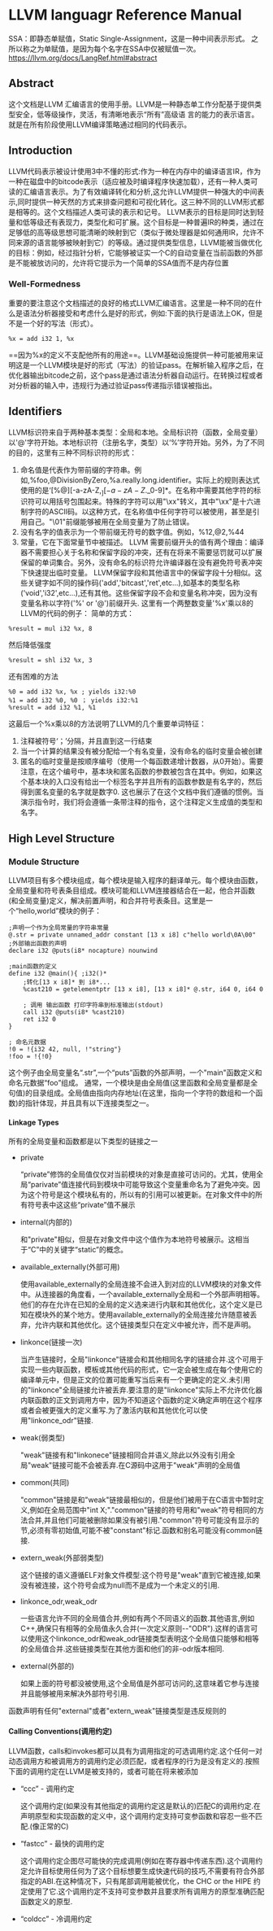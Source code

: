 # LLVM languagr Reference Manual
SSA：即静态单赋值，Static Single-Assignment，这是一种中间表示形式。 之所以称之为单赋值，是因为每个名字在SSA中仅被赋值一次。
https://llvm.org/docs/LangRef.html#abstract
## Abstract
这个文档是LLVM 汇编语言的使用手册。LLVM是一种静态单工作分配基于提供类型安全，低等级操作，灵活，有清晰地表示“所有”高级语
言的能力的表示语言。就是在所有阶段使用LLVM编译策略通过相同的代码表示。
## Introduction
LLVM代码表示被设计使用3中不懂的形式:作为一种在内存中的编译语言IR，作为一种在磁盘中的bitcode表示（适应被及时编译程序快速加载），还有一种人类可读的汇编语言表示。为了有效编译转化和分析,这允许LLVM提供一种强大的中间表示,同时提供一种天然的方式来排查问题和可视化转化。这三种不同的LLVM形式都是相等的。这个文档描述人类可读的表示和记号。
LLVM表示的目标是同时达到轻量和低等级还有表现力，类型化和可扩展。这个目标是一种普遍IR的种类，通过在足够低的高等级思想可能清晰的映射到它（类似于微处理器是如何通用IR，允许不同来源的语言能够被映射到它）的等级。通过提供类型信息，LLVM能被当做优化的目标：例如，经过指针分析，它能够被证实一个C的自动变量在当前函数的外部是不能被放访问的，允许将它提示为一个简单的SSA值而不是内存位置

### Well-Formedness
重要的要注意这个文档描述的良好的格式LLVM汇编语言。这里是一种不同的在什么是语法分析器接受和考虑什么是好的形式，例如:下面的执行是语法上OK，但是不是一个好的写法（形式）。
```
%x = add i32 1, %x
```
==因为%x的定义不支配他所有的用途==。LLVM基础设施提供一种可能被用来证明这是一个LLVM模块是好的形式（写法）的验证pass。在解析输入程序之后，在优化器输出bitcode之前，这个pass是通过语法分析器自动运行。在转换过程或者对分析器的输入中，违规行为通过验证pass传递指示错误被指出。

## Identifiers
LLVM标识符来自于两种基本类型：全局和本地。全局标识符（函数，全局变量）以'@'字符开始。本地标识符（注册名字，类型）以‘%’字符开始。另外，为了不同的目的，这里有三种不同标识符的形式：

1. 命名值是代表作为带前缀的字符串。例如,%foo,@DivisionByZero,%a.really.long.identifier。实际上的规则表达式使用的是‘[%@][-a-zA-Z$,_][-a-zA-Z$._0-9]*。在名称中需要其他字符的标识符可以用括号包围起来。特殊的字符可以用"\xx"转义，其中"\xx"是十六进制字符的ASCII码。以这种方式，在名称值中任何字符可以被使用，甚至是引用自己。"\01"前缀能够被用在全局变量为了防止错误。
2. 没有名字的值表示为一个带前缀无符号的数字值。例如，%12,@2,%44
3. 常量，它在下面常量节中被描述。
LLVM 需要前缀开头的值有两个理由：编译器不需要担心关于名称和保留字段的冲突，还有在将来不需要惩罚就可以扩展保留的单词集合。另外，没有命名的标识符允许编译器在没有避免符号表冲突下快速提出临时变量。
LLVM保留字段和其他语言中的保留字段十分相似。这些关键字如不同的操作码('add','bitcast','ret',etc...),如基本的类型名称('void','i32',etc...),还有其他。这些保留字段不会和变量名称冲突，因为没有变量名称以字符('%' or '@')前缀开头.
这里有一个两整数变量'%x'乘以8的LLVM的代码的例子：
简单的方式：
```
%result = mul i32 %x, 8
```
然后降低强度
```
%result = shl i32 %x, 3
```
还有困难的方法
```
%0 = add i32 %x, %x ; yields i32:%0
%1 = add i32 %0, %0 ； yields i32:%1
%result = add i32 %1, %1
```
这最后一个%x乘以8的方法说明了LLVM的几个重要单词特征：
1. 注释被符号‘；’分隔，并且直到这一行结束
2. 当一个计算的结果没有被分配给一个有名变量，没有命名的临时变量会被创建
3. 匿名的临时变量是按顺序编号（使用一个每函数递增计数器，从0开始）。需要注意，在这个编号中，基本块和匿名函数的参数被包含在其中。例如，如果这个基本块的入口没有给出一个标签名字并且所有的函数参数是有名字的，然后得到匿名变量的名字就是数字0.
这也展示了在这个文档中我们遵循的惯例。当演示指令时，我们将会遵循一条带注释的指令，这个注释定义生成值的类型和名字。
## High Level Structure
### Module Structure
LLVM项目有多个模块组成，每个模块是输入程序的翻译单元。每个模块由函数，全局变量和符号表条目组成。模块可能和LLVM连接器结合在一起，他合并函数(和全局变量)定义，解决前置声明，和合并符号表条目。这里是一个“hello,world”模块的例子：
```
;声明一个作为全局常量的字符串常量
@.str = private unnamed_addr constant [13 x i8] c"hello world\0A\00"
;外部输出函数的声明
declare i32 @puts(i8* nocapture) nounwind

;main函数的定义
define i32 @main(){ ;i32()*
    ;转化[13 x i8]* 到 i8*...
    %cast210 = getelementptr [13 x i8], [13 x i8]* @.str, i64 0, i64 0

    ; 调用 输出函数 打印字符串到标准输出(stdout)
    call i32 @puts(i8* %cast210)
    ret i32 0
}

; 命名元数据
!0 = !{i32 42, null, !"string"}
!foo = !{!0}
```
这个例子由全局变量名“.str”,一个“puts”函数的外部声明，一个"main"函数定义和命名元数据“foo”组成。
通常，一个模块是由全局值(这里函数和全局变量都是全句值)的目录组成。全局值由指向内存地址(在这里，指向一个字符的数组和一个函数)的指针体现，并且具有以下连接类型之一。
#### Linkage Types
所有的全局变量和函数都是以下类型的链接之一

- private

    “private”修饰的全局值仅仅对当前模块的对象是直接可访问的。尤其，使用全局“parivate”值连接代码到模块中可能导致这个变量重命名为了避免冲突。因为这个符号是这个模块私有的，所以有的引用可以被更新。在对象文件中的所有符号表中这这些“private”值不展示   

- internal(内部的)

    和"private"相似，但是在对象文件中这个值作为本地符号被展示。这相当于“C”中的关键字“static”的概念。

- available_externally(外部可用)

    使用available_externally的全局连接不会进入到对应的LLVM模块的对象文件中。从连接器的角度看，一个available_externally全局和一个外部声明相等。他们的存在允许在已知的全局的定义选来进行内联和其他优化，这个定义是已知在模块外的某个地方。使用available_externally的全局连接允许随意被丢弃，允许内联和其他优化。这个链接类型只在定义中被允许，而不是声明。
    
- linkonce(链接一次)

    当产生链接时，全局"linkonce"链接会和其他相同名字的链接合并.这个可用于实现一些内联函数，模板或其他代码的形式，它一定会被生成在每个使用它的编译单元中，但是正文的位置可能重写当后来有一个更确定的定义.未引用的"linkonce"全局链接允许被丢弃.要注意的是"linkonce"实际上不允许优化器内联函数的正文到调用方中，因为不知道这个函数的定义确定声明在这个程序或者会被更强大的定义重写.为了激活内联和其他优化可以使用"linkonce_odr"链接.

- weak(弱类型)

    "weak"链接有和"linkonece"链接相同合并语义,除此以外没有引用全局"weak"链接可能不会被丢弃.在C源码中这用于"weak"声明的全局值

- common(共同)
    
    "common"链接是和"weak"链接最相似的，但是他们被用于在C语言中暂时定义,例如在全局范围中"int X;"."common"链接的符号用和"weak"符号相同的方法合并,并且他们可能被删除如果没有被引用."common"符号可能没有显示的节,必须有零初始值,可能不被"constant"标记.函数和别名可能没有common链接.

- extern_weak(外部弱类型)

    这个链接的语义遵循ELF对象文件模型:这个符号是"weak"直到它被连接,如果没有被连接，这个符号会成为null而不是成为一个未定义的引用.

- linkonce_odr,weak_odr

    一些语言允许不同的全局值合并,例如有两个不同语义的函数.其他语言,例如C++,确保只有相等的全局值永久合并(一次定义原则--"ODR").这样的语言可以使用这个linkonce_odr和weak_odr链接类型表明这个全局值只能够和相等的全局值合并.这些链接类型在其他方面和他们的非-odr版本相同.

- external(外部的)

   如果上面的符号都没被使用,这个全局值是外部可访问的,这意味着它参与连接并且能够被用来解决外部符号引用.

函数声明有任何"external"或者"extern_weak"链接类型是违反规则的 

#### Calling Conventions(调用约定)
LLVM函数，calls和invokes都可以具有为调用指定的可选调用约定.这个任何一对动态调用方和被调用方的调用约定必须匹配，或者程序的行为是没有定义的.按照下面的调用约定在LLVM是被支持的，或者可能在将来被添加
    
- “ccc” - 调用约定

    这个调用约定(如果没有其他指定的调用约定这是默认的)匹配C的调用约定.在声明原型和实现函数的定义中，这个调用约定支持可变参函数和容忍一些不匹配.(像正常的C)
   
- “fastcc” - 最快的调用约定

    这个调用约定企图尽可能快的完成调用(例如在寄存器中传递东西).这个调用约定允许目标使用任何为了这个目标想要生成快速代码的技巧,不需要有符合外部指定的ABI.在这种情况下，只有尾部调用能被优化，the CHC or the HIPE 约定使用了它.这个调用约定不支持可变参数并且要求所有调用方的原型准确匹配函数定义的原型.

- “coldcc” - 冷调用约定
